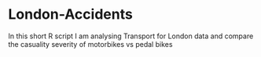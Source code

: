 # London-Accidents
In this short R script I am analysing Transport for London data and compare the casuality severity of motorbikes vs pedal bikes 
